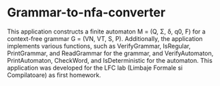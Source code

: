 # Grammar-to-nfa-converter

This application constructs a finite automaton M = (Q, Σ, δ, q0, F) for a context-free grammar G = (VN, VT, S, P). Additionally, the application implements various functions, such as VerifyGrammar, IsRegular, PrintGrammar, and ReadGrammar for the grammar, and VerifyAutomaton, PrintAutomaton, CheckWord, and IsDeterministic for the automaton.
This application was developed for the LFC lab (Limbaje Formale si Compilatoare) as first homework.

